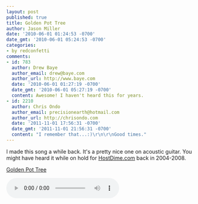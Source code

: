 ```yaml
---
layout: post
published: true
title: Golden Pot Tree
author: Jason Miller
date: '2010-06-01 01:24:53 -0700'
date_gmt: '2010-06-01 05:24:53 -0700'
categories:
- by redconfetti
comments:
- id: 783
  author: Drew Baye
  author_email: drew@baye.com
  author_url: http://www.baye.com
  date: '2010-06-01 01:27:19 -0700'
  date_gmt: '2010-06-01 05:27:19 -0700'
  content: Awesome! I haven't heard this for years.
- id: 2210
  author: Chris Ondo
  author_email: precisionearth@hotmail.com
  author_url: http://chrisondo.com
  date: '2011-11-01 17:56:31 -0700'
  date_gmt: '2011-11-01 21:56:31 -0700'
  content: "I remember that...:)\r\n\r\nGood times."
---
```


I made this song a while back. It's a pretty nice one on acoustic guitar. You
might have heard it while on hold for [HostDime.com](http://www.hostdime.com/)
back in 2004-2008.

[Golden Pot Tree]({{site.assets.url_prefix}}/mp3/misc/redconfetti-golden-pot-tree.mp3)

![Golden Pot Tree]({{site.assets.url_prefix}}/mp3/misc/redconfetti-golden-pot-tree.mp3)
